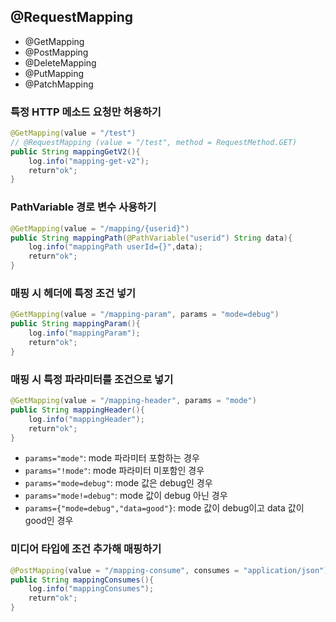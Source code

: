 ## @RequestMapping

- @GetMapping
- @PostMapping
- @DeleteMapping
- @PutMapping
- @PatchMapping

### 특정 HTTP 메소드 요청만 허용하기

```java
@GetMapping(value = "/test")
// @RequestMapping (value = "/test", method = RequestMethod.GET)
public String mappingGetV2(){
    log.info("mapping-get-v2");
    return"ok";
}
```

### PathVariable 경로 변수 사용하기

```java
@GetMapping(value = "/mapping/{userid}")
public String mappingPath(@PathVariable("userid") String data){
    log.info("mappingPath userId={}",data);
    return"ok";
}
```

### 매핑 시 헤더에 특정 조건 넣기

```java
@GetMapping(value = "/mapping-param", params = "mode=debug")
public String mappingParam(){
    log.info("mappingParam");
    return"ok";
}
```

### 매핑 시 특정 파라미터를 조건으로 넣기

```java
@GetMapping(value = "/mapping-header", params = "mode")
public String mappingHeader(){
    log.info("mappingHeader");
    return"ok";
}
```
- `params="mode"`: mode 파라미터 포함하는 경우
- `params="!mode"`: mode 파라미터 미포함인 경우
- `params="mode=debug"`: mode 값은 debug인 경우
- `params="mode!=debug"`: mode 값이 debug 아닌 경우
- `params={"mode=debug","data=good"}`: mode 값이 debug이고 data 값이 good인 경우



### 미디어 타입에 조건 추가해 매핑하기

```java
@PostMapping(value = "/mapping-consume", consumes = "application/json")
public String mappingConsumes(){
    log.info("mappingConsumes");
    return"ok";
}
```
